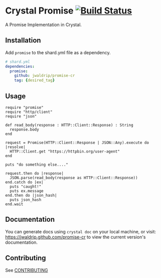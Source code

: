 # Crystal Promise [![Build Status](https://travis-ci.org/jwaldrip/promise-cr.svg?branch=master)](https://travis-ci.org/jwaldrip/promise-cr)
A Promise Implementation in Crystal.

## Installation

Add `promise` to the shard.yml file as a dependency.

```yml
# shard.yml
dependencies:
  promise:
    github: jwaldrip/promise-cr
    tag: {desired_tag}
```

## Usage

```crystal
require "promise"
require "http/client"
require "json"

def read_body(response : HTTP::Client::Response) : String
  response.body
end

request = Promise(HTTP::Client::Response | JSON::Any).execute do |resolve|
  HTTP::Client.get "https://httpbin.org/user-agent"
end

puts "do something else...."

request.then do |response|
  JSON.parse(read_body(response as HTTP::Client::Response))
end.catch do |ex|
  puts "caught!"
  puts ex.message
end.then do |json_hash|
  puts json_hash
end.wait
```

## Documentation

You can generate docs using `crystal doc` on your local machine,
or visit: https://jwaldrip.github.com/promise-cr to view the current version's
documentation.

## Contributing

See [CONTRIBUTING](/CONTRIBUTING.md)
